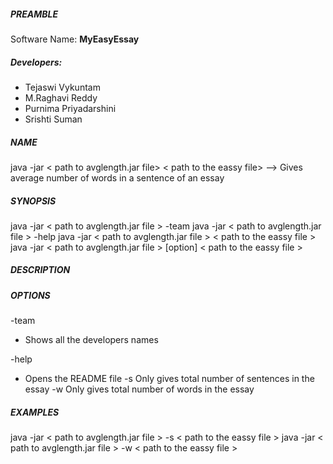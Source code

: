 ##### PREAMBLE
Software Name: **MyEasyEssay**
##### Developers:
- Tejaswi Vykuntam
- M.Raghavi Reddy
- Purnima Priyadarshini
- Srishti Suman

##### NAME
java -jar < path to avglength.jar file> < path to the eassy file> --> Gives average number of words in a sentence of an essay

##### SYNOPSIS
java -jar < path to avglength.jar file > -team
java -jar < path to avglength.jar file > -help
java -jar < path to avglength.jar file > < path to the eassy file >
java -jar < path to avglength.jar file > [option] < path to the eassy file >
##### DESCRIPTION

##### OPTIONS
-team
- Shows all the developers names

-help
- Opens the README file
-s				Only gives total number of sentences in the essay
-w				Only gives total number of words in the essay
##### EXAMPLES
java -jar < path to avglength.jar file > -s < path to the eassy file >
java -jar < path to avglength.jar file > -w < path to the eassy file >